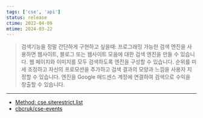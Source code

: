 ```yaml
---
tags: ['cse', 'api']
status: release
ctime: 2022-04-09
mtime: 2024-03-22
---
```


> 검색기능을 정말 간단하게 구현하고 싶을때:
> 프로그래밍 가능한 검색 엔진을 사용하면 웹사이트, 블로그 또는 웹사이트 모음에 대한 검색 엔진을 만들 수 있습니다. 웹 페이지와 이미지를 모두 검색하도록 엔진을 구성할 수 있습니다. 순위를 미세 조정하고 자신의 프로모션을 추가하고 검색 결과의 모양과 느낌을 사용자 지정할 수 있습니다. 엔진을 Google 애드센스 계정에 연결하여 검색으로 수익을 창출할 수 있습니다.

---

- [Method: cse.siterestrict.list](https://developers.google.com/custom-search/v1/reference/rest/v1/cse.siterestrict/list)
- [cbcruk/cse-events](https://github.com/cbcruk/cse-events)
